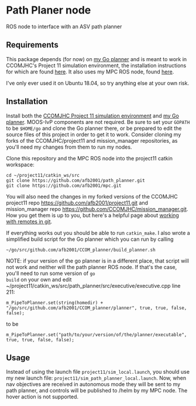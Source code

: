 # Path Planer node
ROS node to interface with an ASV path planner

## Requirements
This package depends (for now) on <a href="https://github.com/afb2001/CCOM_planner">my Go planner</a> and is meant to work in CCOMJHC's Project 11 simulation environment, the installation instructions for which are found <a href="https://github.com/CCOMJHC/project11_documentation/blob/master/SettingUpASimulationEnvironment.md">here</a>. It also uses my MPC ROS node, found <a href="https://github.com/afb2001/mpc">here</a>.

I've only ever used it on Ubuntu 18.04, so try anything else at your own risk.

## Installation
Install both the <a href="https://github.com/CCOMJHC/project11_documentation/blob/master/SettingUpASimulationEnvironment.md">CCOMJHC Project 11 simulation environment</a> and <a href="https://github.com/afb2001/CCOM_planner">my Go planner</a>. MOOS-IvP components  are not required. Be sure to set your <code>GOPATH</code> to be <code>$HOME/go</code> and clone the Go planner there, or be prepared to edit the source files of this project in order to get it to work. Consider cloning my forks of the CCOMJHC/project11 and mission_manager repositories, as you'll need my changes from them to run my nodes.

Clone this repository and the MPC ROS node into the project11 catkin workspace:
```
cd ~/project11/catkin_ws/src
git clone https://github.com/afb2001/path_planner.git
git clone https://github.com/afb2001/mpc.git
```

You will also need the changes in my forked versions of the CCOMJHC project11 repo https://github.com/afb2001/project11.git and mission_manager repo https://github.com/CCOMJHC/mission_manager.git. How you get them is up to you, but here's a helpful page about <a href="https://git-scm.com/book/en/v2/Git-Basics-Working-with-Remotes">working with remotes in git</a>.

If everything works out you should be able to run <code>catkin_make</code>. I also wrote a simplified build script for the Go planner which you can run by calling
```
~/go/src/github.com/afb2001/CCOM_planner/build_planner.sh
```

NOTE: if your version of the go planner is in a different place, that script will not work and neither will the path planner ROS node. If that's the case, you'll need to run some version of <code>go build</code> on your own and edit ~/project11/catkin_ws/src/path_planner/src/executive/executive.cpp line 211:
```
m_PipeToPlanner.set(string(homedir) + "/go/src/github.com/afb2001/CCOM_planner/planner", true, true, false, false);
```
to be
```
m_PipeToPlanner.set("path/to/your/version/of/the/planner/executable", true, true, false, false);
```

## Usage
Instead of using the launch file <code>project11/sim_local.launch</code>, you should use my new launch file: <code>project11/sim_path_planner_local.launch</code>. Now, when nav objectives are received in autonomous mode they will be sent to my path planner, and controls will be published to /helm by my MPC node. The hover action is not supported. 
